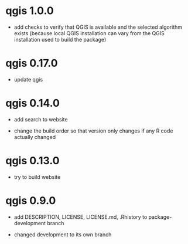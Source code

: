 # qgis 1.0.0

* add checks to verify that QGIS is available and the selected algorithm exists (because local QGIS installation can vary from the QGIS installation used to build the package)

# qgis 0.17.0

* update qgis

# qgis 0.14.0

* add search to website

* change the build order so that version only changes if any R code actually changed

# qgis 0.13.0

* try to build website

# qgis 0.9.0

* add DESCRIPTION, LICENSE, LICENSE.md, .Rhistory to package-development branch

* changed development to its own branch
